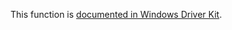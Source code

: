This function is [documented in Windows Driver Kit](https://learn.microsoft.com/en-us/windows-hardware/drivers/ddi/ntddk/nf-ntddk-rtlrunoncebegininitialize).
